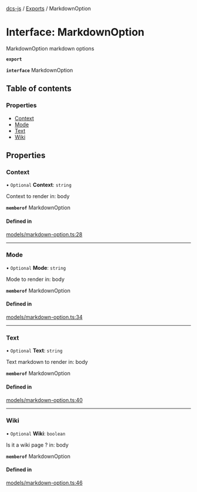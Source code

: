 [dcs-js](../README.md) / [Exports](../modules.md) / MarkdownOption

# Interface: MarkdownOption

MarkdownOption markdown options

**`export`**

**`interface`** MarkdownOption

## Table of contents

### Properties

- [Context](MarkdownOption.md#context)
- [Mode](MarkdownOption.md#mode)
- [Text](MarkdownOption.md#text)
- [Wiki](MarkdownOption.md#wiki)

## Properties

### <a id="context" name="context"></a> Context

• `Optional` **Context**: `string`

Context to render  in: body

**`memberof`** MarkdownOption

#### Defined in

[models/markdown-option.ts:28](https://github.com/unfoldingWord/dcs-js/blob/42a7ab5/models/markdown-option.ts#L28)

___

### <a id="mode" name="mode"></a> Mode

• `Optional` **Mode**: `string`

Mode to render  in: body

**`memberof`** MarkdownOption

#### Defined in

[models/markdown-option.ts:34](https://github.com/unfoldingWord/dcs-js/blob/42a7ab5/models/markdown-option.ts#L34)

___

### <a id="text" name="text"></a> Text

• `Optional` **Text**: `string`

Text markdown to render  in: body

**`memberof`** MarkdownOption

#### Defined in

[models/markdown-option.ts:40](https://github.com/unfoldingWord/dcs-js/blob/42a7ab5/models/markdown-option.ts#L40)

___

### <a id="wiki" name="wiki"></a> Wiki

• `Optional` **Wiki**: `boolean`

Is it a wiki page ?  in: body

**`memberof`** MarkdownOption

#### Defined in

[models/markdown-option.ts:46](https://github.com/unfoldingWord/dcs-js/blob/42a7ab5/models/markdown-option.ts#L46)

